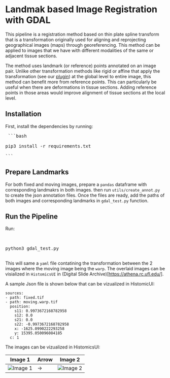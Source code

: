 # Landmak based Image Registration with GDAL

This pipeline is a registration method based on thin plate spline transform that is a transformation originally used for aligning and reprojecting geographical images (maps) through georeferencing. This method can be applied to images that we have with different modalities of the same or adjacent tissue sections.
 
The method uses landmark (or reference) points annotated on an image pair. Unlike other transformation methods like rigid or affine that apply the transformation (see our [plugin](https://github.com/SarderLab/register-images)) at the global level to entire image, this method can benefit more from reference points. This can particularly be useful when there are deformations in tissue sections. Adding reference points in those areas would improve alignment of tissue sections at the local level.

## Installation

First, install the dependencies by running:

<pre> ```bash

pip3 install -r requirements.txt

``` </pre>

## Prepare Landmarks

For both fixed and moving images, prepare a `pandas` dataframe with corresponding landmakrs in both images. then run  `utils/create_annot.py` to create the json annotation files. Once the files are ready, add the paths of both images and corresponding landmarks in `gdal_test.py` function.

## Run the Pipeline

Run:

<pre> 

python3 gdal_test.py

</pre>

This will same a `yaml` file contatining the transformation between the 2 images where the moving image being the `warp`. The overlaid images can be visialized in `HistomicsUI` in (Digital Slide Archive)[https://athena.rc.ufl.edu/].

A sample Json file is shown below that can be vizualized in HistomicUI:
```
sources:
- path: fixed.tif
- path: moving.warp.tif
  position:
    s11: 0.9973672168782958
    s12: 0.0
    s21: 0.0
    s22: -0.9973672168782958
    x: -1625.0990222293258
    y: 15395.050096084185
  c: 1
```

The images can be vizualized in HistomicsUI:


| Image 1         | Arrow | Image 2         |
|-----------------|-------|-----------------|
| ![Image 1](images/before.PNG) | →     | ![Image 2](images/after.PNG) |




